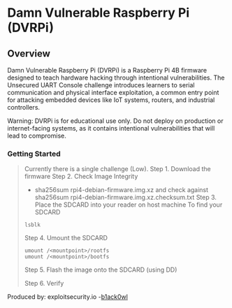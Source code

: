 # Damn Vulnerable Raspberry Pi (DVRPi)

## Overview

Damn Vulnerable Raspberry Pi (DVRPi) is a Raspberry Pi 4B firmware designed to teach hardware hacking through intentional vulnerabilities. The Unsecured UART Console challenge introduces learners to serial communication and physical interface exploitation, a common entry point for attacking embedded devices like IoT systems, routers, and industrial controllers.

Warning: DVRPi is for educational use only. Do not deploy on production or internet-facing systems, as it contains intentional vulnerabilities that will lead to compromise.

### Getting Started

> Currently there is a single challenge (Low).
> Step 1. Download the firmware
> Step 2. Check Image Integrity
> - sha256sum rpi4-debian-firmware.img.xz and check against sha256sum rpi4-debian-firmware.img.xz.checksum.txt
> Step 3. Place the SDCARD into your reader on host machine
  > To find your SDCARD
  > ```
  > lsblk
  > ```
> Step 4. Umount the SDCARD
> ```
> umount /<mountpoint>/rootfs
> umount /<mountpoint>/bootfs
> ```
> Step 5. Flash the image onto the SDCARD (using DD)
>
> Step 6. Verify 

Produced by: exploitsecurity.io
-<a href="https://twitter.com/b1ack0wl">b1ack0wl</a>
